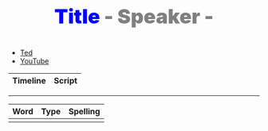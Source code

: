 <style>
.vn {
  color: green;
}
</style>

<center style="color: blue; font-size: 40px; font-weight: 900">

  Title
  <span style="color: gray">\- Speaker -</span>

</center>

* [Ted]()
* [YouTube]()

|Timeline|<center>Script</center>|
|:-:|-|

<hr>

|Word|Type|Spelling|
|-|:-:|-|
||||